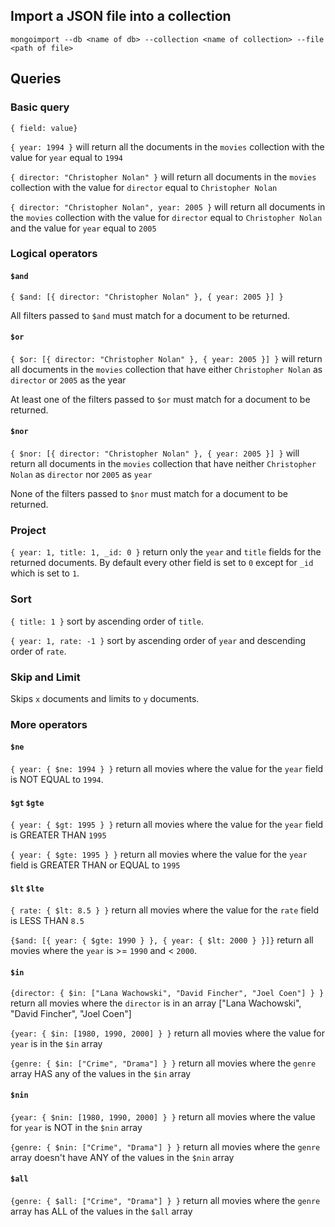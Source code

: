## Import a JSON file into a collection

`mongoimport --db <name of db> --collection <name of collection> --file <path of file>`

## Queries

### Basic query

`{ field: value}`

`{ year: 1994 }` will return all the documents in the `movies` collection with the value for `year` equal to `1994`

`{ director: "Christopher Nolan" }` will return all documents in the `movies` collection with the value for `director` equal to `Christopher Nolan`

`{ director: "Christopher Nolan", year: 2005 }` will return all documents in the `movies` collection with the value for `director` equal to `Christopher Nolan` and the value for `year` equal to `2005`

### Logical operators

#### `$and`

`{ $and: [{ director: "Christopher Nolan" }, { year: 2005 }] }`

All filters passed to `$and` must match for a document to be returned.

#### `$or`

`{ $or: [{ director: "Christopher Nolan" }, { year: 2005 }] }` will return all documents in the `movies` collection that have either `Christopher Nolan` as `director` or `2005` as the year

At least one of the filters passed to `$or` must match for a document to be returned.

#### `$nor`

`{ $nor: [{ director: "Christopher Nolan" }, { year: 2005 }] }` will return all documents in the `movies` collection that have neither `Christopher Nolan` as `director` nor `2005` as `year`

None of the filters passed to `$nor` must match for a document to be returned.

### Project

`{ year: 1, title: 1, _id: 0 }` return only the `year` and `title` fields for the returned documents. By default every other field is set to `0` except for `_id` which is set to `1`.

### Sort

`{ title: 1 }` sort by ascending order of `title`.

`{ year: 1, rate: -1 }` sort by ascending order of `year` and descending order of `rate`.

### Skip and Limit

Skips `x` documents and limits to `y` documents.

### More operators

#### `$ne`

`{ year: { $ne: 1994 } }` return all movies where the value for the `year` field is NOT EQUAL to `1994`.

#### `$gt` `$gte`

`{ year: { $gt: 1995 } }` return all movies where the value for the `year` field is GREATER THAN `1995`

`{ year: { $gte: 1995 } }` return all movies where the value for the `year` field is GREATER THAN or EQUAL to `1995`

#### `$lt` `$lte`

`{ rate: { $lt: 8.5 } }` return all movies where the value for the `rate` field is LESS THAN `8.5`

`{$and: [{ year: { $gte: 1990 } }, { year: { $lt: 2000 } }]}` return all movies where the `year` is >= `1990` and < `2000`.

#### `$in`

`{director: { $in: ["Lana Wachowski", "David Fincher", "Joel Coen"] } }` return all movies where the `director` is in an array ["Lana Wachowski", "David Fincher", "Joel Coen"]

`{year: { $in: [1980, 1990, 2000] } }` return all movies where the value for `year` is in the `$in` array

`{genre: { $in: ["Crime", "Drama"] } }` return all movies where the `genre` array HAS any of the values in the `$in` array

#### `$nin`

`{year: { $nin: [1980, 1990, 2000] } }` return all movies where the value for `year` is NOT in the `$nin` array

`{genre: { $nin: ["Crime", "Drama"] } }` return all movies where the `genre` array doesn't have ANY of the values in the `$nin` array

#### `$all`

`{genre: { $all: ["Crime", "Drama"] } }` return all movies where the `genre` array has ALL of the values in the `$all` array
